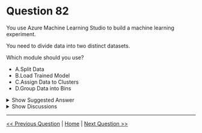 # Question 82

You use Azure Machine Learning Studio to build a machine learning experiment.

You need to divide data into two distinct datasets.

Which module should you use?

* A.Split Data
* B.Load Trained Model
* C.Assign Data to Clusters
* D.Group Data into Bins

<details>
  <summary>Show Suggested Answer</summary>

  <strong>A</strong><br>

</details>

<details>
  <summary>Show Discussions</summary>

<blockquote><p><strong>sagar21692</strong> <code>(Sun 08 Nov 2020 09:07)</code> - <em>Upvotes: 112</em></p><p>Correct Answer is a) Split Data
 https://docs.microsoft.com/en-us/azure/machine-learning/studio-module-reference/split-data</p></blockquote>
<blockquote><p><strong>syed_ahmed</strong> <code>(Wed 12 Jan 2022 10:23)</code> - <em>Upvotes: 39</em></p><p>There are so many errors in the solution answers. I request the admins to please update the correct answers as they are very misleading.</p></blockquote>
<blockquote><p><strong>bibabrian</strong> <code>(Sun 08 Oct 2023 08:16)</code> - <em>Upvotes: 1</em></p><p>sadly, probs not gonna happen lol</p></blockquote>
<blockquote><p><strong>dporwal04</strong> <code>(Fri 14 Jun 2024 06:13)</code> - <em>Upvotes: 3</em></p><p>correct ans is A</p></blockquote>
<blockquote><p><strong>daviskv74</strong> <code>(Sun 14 Apr 2024 12:59)</code> - <em>Upvotes: 3</em></p><p>Chat GPT says A is correct</p></blockquote>
<blockquote><p><strong>Ahmed_Gehad</strong> <code>(Tue 23 Jan 2024 14:30)</code> - <em>Upvotes: 1</em></p><p>The Split Data module in Azure Machine Learning Studio can be used to divide a dataset into two distinct datasets. The module allows you to specify the fraction of the dataset that you want to include in each of the two datasets.

The other modules you mentioned are not used to divide data into two distinct datasets. The Load Trained Model module is used to load a trained machine learning model into Azure Machine Learning Studio. The Assign Data to Clusters module is used to assign data points to clusters. The Group Data into Bins module is used to group data points into bins.</p></blockquote>
<blockquote><p><strong>MohammadKhubeb</strong> <code>(Mon 30 Oct 2023 14:17)</code> - <em>Upvotes: 2</em></p><p>Answer should be D, because in the BINS the data get easily visualize. Let say we have 100 rows, and two values - Male and Female. so, through BINS we can easily see the ration these two.</p></blockquote>
<blockquote><p><strong>Peeking</strong> <code>(Sat 19 Aug 2023 22:58)</code> - <em>Upvotes: 2</em></p><p>Split Data</p></blockquote>
<blockquote><p><strong>jlopezfelizzola</strong> <code>(Sat 18 Mar 2023 12:15)</code> - <em>Upvotes: 3</em></p><p>Correct answer is A</p></blockquote>
<blockquote><p><strong>ning</strong> <code>(Tue 15 Nov 2022 14:50)</code> - <em>Upvotes: 2</em></p><p>This is A for sure</p></blockquote>
<blockquote><p><strong>Thornehead</strong> <code>(Tue 27 Sep 2022 22:56)</code> - <em>Upvotes: 3</em></p><p>Answer is surely A, because question is asked about &quot;Two Distinct Datasets&quot;. Group binning module only groups like a separator in excel while keeping the data in the same dateset.</p></blockquote>
<blockquote><p><strong>zehraoneexam</strong> <code>(Thu 15 Sep 2022 09:58)</code> - <em>Upvotes: 1</em></p><p>&quot;Use the Split Data component to divide a dataset into two distinct sets.&quot;</p></blockquote>
<blockquote><p><strong>akshays1909</strong> <code>(Sat 10 Sep 2022 05:53)</code> - <em>Upvotes: 1</em></p><p>To get &quot;Distinct&quot; data, Split Data works fine.</p></blockquote>
<blockquote><p><strong>c18</strong> <code>(Sat 20 Aug 2022 14:12)</code> - <em>Upvotes: 3</em></p><p>I recently took the exam and it&#x27;s D</p></blockquote>
<blockquote><p><strong>Norasit</strong> <code>(Mon 31 Jul 2023 07:50)</code> - <em>Upvotes: 10</em></p><p>Can you know your answer is right?
If you choose D and your score is 1000/1000 , it means this choice is correct.

How can you know all the rihgt answer when you took the exam?</p></blockquote>
<blockquote><p><strong>RainbowJuly</strong> <code>(Wed 20 Jul 2022 11:33)</code> - <em>Upvotes: 3</em></p><p>https://docs.microsoft.com/en-us/azure/machine-learning/studio-module-reference/split-data</p></blockquote>
<blockquote><p><strong>Skyrocket</strong> <code>(Fri 08 Jul 2022 06:39)</code> - <em>Upvotes: 1</em></p><p>Split Data is the correct answer. I request the admins to please update the correct answers as they are very misleading.</p></blockquote>
<blockquote><p><strong>greengarden</strong> <code>(Tue 14 Jun 2022 14:57)</code> - <em>Upvotes: 1</em></p><p>Correct Answer is Split Data</p></blockquote>
<blockquote><p><strong>adamwar</strong> <code>(Mon 25 Apr 2022 13:10)</code> - <em>Upvotes: 6</em></p><p>Who writes the answers for these things?</p></blockquote>

</details>

---

[<< Previous Question](question_81.md) | [Home](/index.md) | [Next Question >>](question_83.md)
